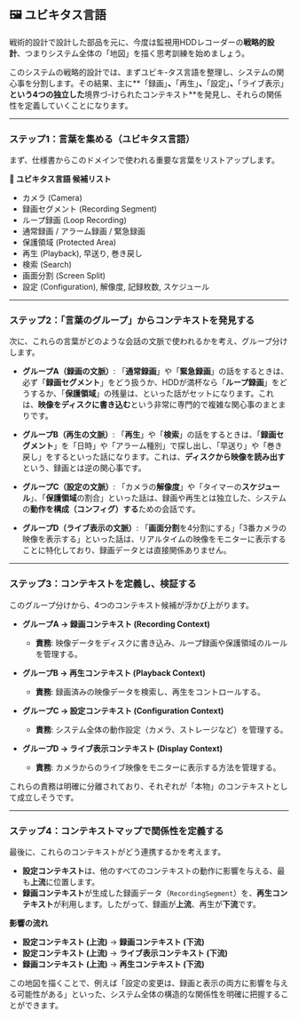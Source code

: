 ## 🖼️ ユビキタス言語

戦術的設計で設計した部品を元に、今度は監視用HDDレコーダーの**戦略的設計**、つまりシステム全体の「地図」を描く思考訓練を始めましょう。

このシステムの戦略的設計では、まずユビキ-タス言語を整理し、システムの関心事を分割します。その結果、主に**「録画」**、**「再生」**、**「設定」**、**「ライブ表示」**という4つの独立した**境界づ-けられたコンテキスト**を発見し、それらの関係性を定義していくことになります。

***

### ステップ1：言葉を集める（ユビキタス言語）

まず、仕様書からこのドメインで使われる重要な言葉をリストアップします。

**📝 ユビキタス言語 候補リスト**
* カメラ (Camera)
* 録画セグメント (Recording Segment)
* ループ録画 (Loop Recording)
* 通常録画 / アラーム録画 / 緊急録画
* 保護領域 (Protected Area)
* 再生 (Playback), 早送り, 巻き戻し
* 検索 (Search)
* 画面分割 (Screen Split)
* 設定 (Configuration), 解像度, 記録枚数, スケジュール

---
### ステップ2：「言葉のグループ」からコンテキストを発見する

次に、これらの言葉がどのような会話の文脈で使われるかを考え、グループ分けします。

* **グループA（録画の文脈）**:
    「**通常録画**」や「**緊急録画**」の話をするときは、必ず「**録画セグメント**」をどう扱うか、HDDが満杯なら「**ループ録画**」をどうするか、「**保護領域**」の残量は、といった話がセットになります。これは、**映像をディスクに書き込む**という非常に専門的で複雑な関心事のまとまりです。

* **グループB（再生の文脈）**:
    「**再生**」や「**検索**」の話をするときは、「**録画セグメント**」を「日時」や「アラーム種別」で探し出し、「早送り」や「巻き戻し」をするといった話になります。これは、**ディスクから映像を読み出す**という、録画とは逆の関心事です。

* **グループC（設定の文脈）**:
    「カメラの**解像度**」や「タイマーの**スケジュール**」、「**保護領域**の割合」といった話は、録画や再生とは独立した、システムの**動作を構成（コンフィグ）する**ための会話です。

* **グループD（ライブ表示の文脈）**:
    「**画面分割**を4分割にする」「3番カメラの映像を表示する」といった話は、リアルタイムの映像をモニターに表示することに特化しており、録画データとは直接関係ありません。

---
### ステップ3：コンテキストを定義し、検証する

このグループ分けから、4つのコンテキスト候補が浮かび上がります。

* **グループA → 録画コンテキスト (Recording Context)**
    * **責務**: 映像データをディスクに書き込み、ループ録画や保護領域のルールを管理する。

* **グループB → 再生コンテキスト (Playback Context)**
    * **責務**: 録画済みの映像データを検索し、再生をコントロールする。

* **グループC → 設定コンテキスト (Configuration Context)**
    * **責務**: システム全体の動作設定（カメラ、ストレージなど）を管理する。

* **グループD → ライブ表示コンテキスト (Display Context)**
    * **責務**: カメラからのライブ映像をモニターに表示する方法を管理する。

これらの責務は明確に分離されており、それぞれが「本物」のコンテキストとして成立しそうです。

---
### ステップ4：コンテキストマップで関係性を定義する

最後に、これらのコンテキストがどう連携するかを考えます。

* **設定コンテキスト**は、他のすべてのコンテキストの動作に影響を与える、最も**上流**に位置します。
* **録画コンテキスト**が生成した録画データ（`RecordingSegment`）を、**再生コンテキスト**が利用します。したがって、録画が**上流**、再生が**下流**です。

**影響の流れ**
* **設定コンテキスト (上流)** → **録画コンテキスト (下流)**
* **設定コンテキスト (上流)** → **ライブ表示コンテキスト (下流)**
* **録画コンテキスト (上流)** → **再生コンテキスト (下流)**

この地図を描くことで、例えば「設定の変更は、録画と表示の両方に影響を与える可能性がある」といった、システム全体の構造的な関係性を明確に把握することができます。